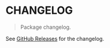 # CHANGELOG

> Package changelog.

See [GitHub Releases](https://github.com/stdlib-js/utils-tabulate/releases) for the changelog.